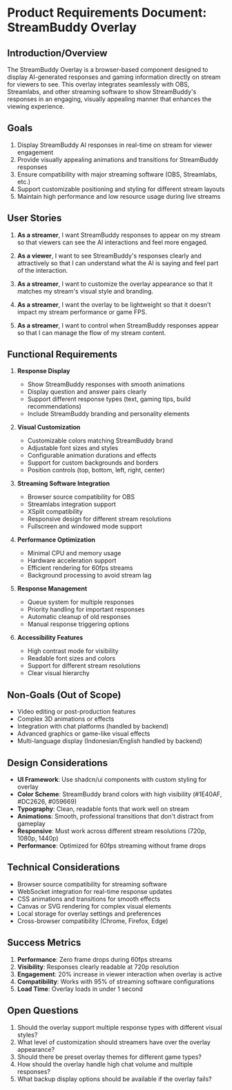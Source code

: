 # Product Requirements Document: StreamBuddy Overlay

## Introduction/Overview

The StreamBuddy Overlay is a browser-based component designed to display AI-generated responses and gaming information directly on stream for viewers to see. This overlay integrates seamlessly with OBS, Streamlabs, and other streaming software to show StreamBuddy's responses in an engaging, visually appealing manner that enhances the viewing experience.

## Goals

1. Display StreamBuddy AI responses in real-time on stream for viewer engagement
2. Provide visually appealing animations and transitions for StreamBuddy responses
3. Ensure compatibility with major streaming software (OBS, Streamlabs, etc.)
4. Support customizable positioning and styling for different stream layouts
5. Maintain high performance and low resource usage during live streams

## User Stories

1. **As a streamer**, I want StreamBuddy responses to appear on my stream so that viewers can see the AI interactions and feel more engaged.

2. **As a viewer**, I want to see StreamBuddy's responses clearly and attractively so that I can understand what the AI is saying and feel part of the interaction.

3. **As a streamer**, I want to customize the overlay appearance so that it matches my stream's visual style and branding.

4. **As a streamer**, I want the overlay to be lightweight so that it doesn't impact my stream performance or game FPS.

5. **As a streamer**, I want to control when StreamBuddy responses appear so that I can manage the flow of my stream content.

## Functional Requirements

1. **Response Display**

   - Show StreamBuddy responses with smooth animations
   - Display question and answer pairs clearly
   - Support different response types (text, gaming tips, build recommendations)
   - Include StreamBuddy branding and personality elements

2. **Visual Customization**

   - Customizable colors matching StreamBuddy brand
   - Adjustable font sizes and styles
   - Configurable animation durations and effects
   - Support for custom backgrounds and borders
   - Position controls (top, bottom, left, right, center)

3. **Streaming Software Integration**

   - Browser source compatibility for OBS
   - Streamlabs integration support
   - XSplit compatibility
   - Responsive design for different stream resolutions
   - Fullscreen and windowed mode support

4. **Performance Optimization**

   - Minimal CPU and memory usage
   - Hardware acceleration support
   - Efficient rendering for 60fps streams
   - Background processing to avoid stream lag

5. **Response Management**

   - Queue system for multiple responses
   - Priority handling for important responses
   - Automatic cleanup of old responses
   - Manual response triggering options

6. **Accessibility Features**
   - High contrast mode for visibility
   - Readable font sizes and colors
   - Support for different stream resolutions
   - Clear visual hierarchy

## Non-Goals (Out of Scope)

- Video editing or post-production features
- Complex 3D animations or effects
- Integration with chat platforms (handled by backend)
- Advanced graphics or game-like visual effects
- Multi-language display (Indonesian/English handled by backend)

## Design Considerations

- **UI Framework**: Use shadcn/ui components with custom styling for overlay
- **Color Scheme**: StreamBuddy brand colors with high visibility (#1E40AF, #DC2626, #059669)
- **Typography**: Clean, readable fonts that work well on stream
- **Animations**: Smooth, professional transitions that don't distract from gameplay
- **Responsive**: Must work across different stream resolutions (720p, 1080p, 1440p)
- **Performance**: Optimized for 60fps streaming without frame drops

## Technical Considerations

- Browser source compatibility for streaming software
- WebSocket integration for real-time response updates
- CSS animations and transitions for smooth effects
- Canvas or SVG rendering for complex visual elements
- Local storage for overlay settings and preferences
- Cross-browser compatibility (Chrome, Firefox, Edge)

## Success Metrics

1. **Performance**: Zero frame drops during 60fps streams
2. **Visibility**: Responses clearly readable at 720p resolution
3. **Engagement**: 20% increase in viewer interaction when overlay is active
4. **Compatibility**: Works with 95% of streaming software configurations
5. **Load Time**: Overlay loads in under 1 second

## Open Questions

1. Should the overlay support multiple response types with different visual styles?
2. What level of customization should streamers have over the overlay appearance?
3. Should there be preset overlay themes for different game types?
4. How should the overlay handle high chat volume and multiple responses?
5. What backup display options should be available if the overlay fails?
